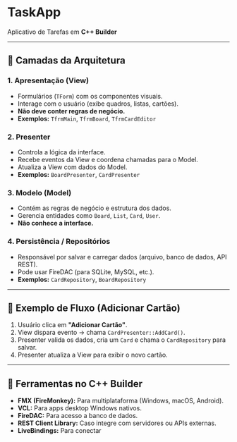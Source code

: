 # TaskApp

Aplicativo de Tarefas em **C++ Builder**

---

## 🧱 Camadas da Arquitetura

### 1. Apresentação (View)
- Formulários (`TForm`) com os componentes visuais.
- Interage com o usuário (exibe quadros, listas, cartões).
- **Não deve conter regras de negócio.**
- **Exemplos:** `TfrmMain`, `TfrmBoard`, `TfrmCardEditor`

### 2. Presenter
- Controla a lógica da interface.
- Recebe eventos da View e coordena chamadas para o Model.
- Atualiza a View com dados do Model.
- **Exemplos:** `BoardPresenter`, `CardPresenter`

### 3. Modelo (Model)
- Contém as regras de negócio e estrutura dos dados.
- Gerencia entidades como `Board`, `List`, `Card`, `User`.
- **Não conhece a interface.**

### 4. Persistência / Repositórios
- Responsável por salvar e carregar dados (arquivo, banco de dados, API REST).
- Pode usar FireDAC (para SQLite, MySQL, etc.).
- **Exemplos:** `CardRepository`, `BoardRepository`

---

## 📌 Exemplo de Fluxo (Adicionar Cartão)

1. Usuário clica em **"Adicionar Cartão"**.
2. View dispara evento → chama `CardPresenter::AddCard()`.
3. Presenter valida os dados, cria um `Card` e chama o `CardRepository` para salvar.
4. Presenter atualiza a View para exibir o novo cartão.

---

## 🧰 Ferramentas no C++ Builder

- **FMX (FireMonkey):** Para multiplataforma (Windows, macOS, Android).
- **VCL:** Para apps desktop Windows nativos.
- **FireDAC:** Para acesso a banco de dados.
- **REST Client Library:** Caso integre com servidores ou APIs externas.
- **LiveBindings:** Para conectar